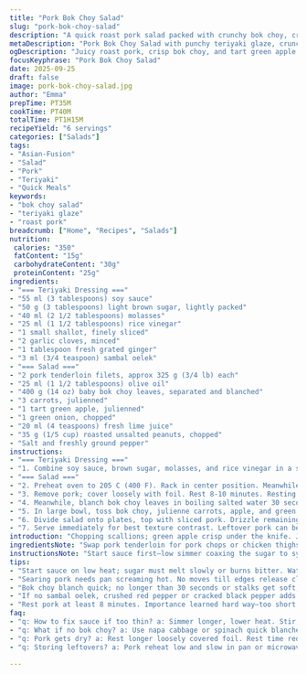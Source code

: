 ```yaml
---
title: "Pork Bok Choy Salad"
slug: "pork-bok-choy-salad"
description: "A quick roast pork salad packed with crunchy bok choy, crisp green apple, and sweet carrots. Dressed in a sticky, tangy teriyaki glaze with a kick from sambal oelek. Aromatic shallots, fresh ginger, and garlic simmer into a syrupy sauce. Toasted peanuts add crunch and a nutty depth. Roasting pork at 200 C creates a juicy, caramelized crust while staying tender inside. Blanching bok choy softens stalks but keeps the leaves vibrant green. Lime juice brightens the mix. Simple, vibrant flavors balancing sweet, spicy, tart, and savory."
metaDescription: "Pork Bok Choy Salad with punchy teriyaki glaze, crunchy apple, toasted peanuts. Roast pork juicy, bok choy bright green, bold mix sweet, spicy, tart, savory."
ogDescription: "Juicy roast pork, crisp bok choy, and tart green apple tossed in sticky teriyaki glaze with roasted peanuts. Quick Asian-fusion salad packed with texture and bold flavors."
focusKeyphrase: "Pork Bok Choy Salad"
date: 2025-09-25
draft: false
image: pork-bok-choy-salad.jpg
author: "Emma"
prepTime: PT35M
cookTime: PT40M
totalTime: PT1H15M
recipeYield: "6 servings"
categories: ["Salads"]
tags:
- "Asian-Fusion"
- "Salad"
- "Pork"
- "Teriyaki"
- "Quick Meals"
keywords:
- "bok choy salad"
- "teriyaki glaze"
- "roast pork"
breadcrumb: ["Home", "Recipes", "Salads"]
nutrition: 
 calories: "350"
 fatContent: "15g"
 carbohydrateContent: "30g"
 proteinContent: "25g"
ingredients:
- "=== Teriyaki Dressing ==="
- "55 ml (3 tablespoons) soy sauce"
- "50 g (3 tablespoons) light brown sugar, lightly packed"
- "40 ml (2 1/2 tablespoons) molasses"
- "25 ml (1 1/2 tablespoons) rice vinegar"
- "1 small shallot, finely sliced"
- "2 garlic cloves, minced"
- "1 tablespoon fresh grated ginger"
- "3 ml (3/4 teaspoon) sambal oelek"
- "=== Salad ==="
- "2 pork tenderloin filets, approx 325 g (3/4 lb) each"
- "25 ml (1 1/2 tablespoons) olive oil"
- "400 g (14 oz) baby bok choy leaves, separated and blanched"
- "3 carrots, julienned"
- "1 tart green apple, julienned"
- "1 green onion, chopped"
- "20 ml (4 teaspoons) fresh lime juice"
- "35 g (1/5 cup) roasted unsalted peanuts, chopped"
- "Salt and freshly ground pepper"
instructions:
- "=== Teriyaki Dressing ==="
- "1. Combine soy sauce, brown sugar, molasses, and rice vinegar in a small saucepan. Add shallots, garlic, grated ginger, and sambal oelek. Heat over medium until boiling, then reduce to a simmer. Let simmer 8-10 minutes, stirring occasionally until the sauce thickens and turns syrupy. You'll smell sweet garlic and ginger notes intensifying. Remove from heat; cool completely before chilling in fridge. Sauce should coat back of spoon; too thin means simmer longer."
- "=== Salad ==="
- "2. Preheat oven to 205 C (400 F). Rack in center position. Meanwhile, pat pork dry; rub with olive oil, salt, and pepper. Heat a heavy skillet over medium-high heat until shimmering hot. Sear pork, turning till all sides are golden brown—listen for that searing sizzle that means flavor. Transfer skillet to oven. Roast 13-17 minutes; internal temp 62-64 C (145-147 F) for medium. Carry-over heat finishes cooking while resting."
- "3. Remove pork; cover loosely with foil. Rest 8-10 minutes. Resting redistributes juices, keeps meat juicy, not dry or tough. Slice pork thinly across the grain."
- "4. Meanwhile, blanch bok choy leaves in boiling salted water 30 seconds till just wilted but vibrant green. Drain well; shocking in ice water optional to halt cooking if prep ahead."
- "5. In large bowl, toss bok choy, julienne carrots, apple, and green onions with half the teriyaki dressing and lime juice. Taste. Add pinch salt or splash more lime if brightness dull. This step is where textures contrast; crisp apple meets tender bok choy leaves, sweet carrots give a fresh crunch."
- "6. Divide salad onto plates, top with sliced pork. Drizzle remaining teriyaki sauce over everything. Sprinkle peanuts last for crunch and nutty aroma right before serving; adds texture contrast and flecks of toasted brown."
- "7. Serve immediately for best texture contrast. Leftover pork can be thinly sliced cold for packed lunches or grilled quickly for a second round."
introduction: "Chopping scallions; green apple crisp under the knife. Juicy pork tenderloin sears, crackling with that eager oil-shimmer. Garlic and ginger hum out their fragrance as the teriyaki bubbles—sweet, spicy, sticky. Bok choy! Blanched, just a flash to soften stalks, vibrant leaves still crunch. This salad’s a symphony. Toasted peanuts pop aroma into the air. Lime juice sharpens everything last minute—the brightness you need. Resting pork is key; I’ve punished too-hot meat before, dry and tight, no good. Rolling textures and flavors. Carrots add a natural sweetness, apple a tart twist. You’ll hear the sizzle, smell rich caramel, see salad shimmer lightly coated with gloss. Mixing bowl bursts of color. Quick roast, quick prep, but steady attention. Mismatched flavors mustard precise balance here. It’s not fancy but doesn’t skimp on depth or crunch. Trust your senses. Feel when pork is springy but firm. See bok choy turn that perfect emerald. Smell the nuts just before tossing. Mouth feels layers. Simple. Bold. Great for weeknights or impressing guests."
ingredientsNote: "Swap pork tenderloin for pork chops or chicken thighs if short on time—adjust cook times accordingly. Molasses adds depth but dark brown sugar alone works fine for less robust flavor. If no sambal oelek, use a dash of crushed red pepper flakes or freshly ground black pepper for heat punch. Rice vinegar can be swapped with white wine vinegar or even a mild apple cider vinegar, but lime juice finish is non-negotiable for brightness. Peanuts can be replaced with cashews or toasted almonds if allergies or preferences dictate—just roast until golden and fragrant. Don’t skip blanching bok choy—it softens the stalks but keeps color and bite. For the shallot, a small red onion or a mild yellow onion works if that’s what’s on hand. Keep garlic finely minced to disperse pungency without overpowering. Store the sauce in airtight container; thickens further when chilled—warm gently back in microwave or stovetop for pouring consistency."
instructionsNote: "Start sauce first—low simmer coaxing the sugar to syrupy gold. Watch carefully; too hot and it can scorch or boil off too fast. The aromas shift from sharp garlic to sweet rounded notes. Pork sear: hot pan essential for caramelized crust. No moving meat till edges release or risk tearing. Oven finish cooks evenly; test doneness with thermometer or firm touch (springy give means medium). Rest pork under foil to trap juices but avoid steaming; foil needs to be loose. Bok choy blanch no longer than 30 seconds; overdo and leaves turn slimy and color dulls. Toss salad gently to avoid bruising delicate leaves. Dress lightly to keep veggies crisp; extra sauce for drizzling is best. Toast peanuts ahead but mind not to burn; nutty scent signals perfect. Mixing textures is the highlight here—don’t overmix or crush. Serve immediately after assembling to maintain contrast between warm pork and cool salad. Leftovers reheat gently; pork can dry if overcooked."
tips:
- "Start sauce on low heat; sugar must melt slowly or burns bitter. Watch color shift. Garlic smell changes from sharp to mellow as sauce thickens. Keep stir intervals irregular; syrup texture clues readiness. Sauce too thin- simmer longer. Cool fully before fridge to prevent clumps. Sauce thickens more cold; rewarm gently for pourable consistency."
- "Searing pork needs pan screaming hot. No moves till edges release cleanly—tug early and meat tears, ruining crust. Sear all sides quick, listen for crackle sizzle. Oven finishes interior; temp in center hits medium at 62-64 C. Use thermometer or finger press, firmness tells when exact. Rest pork loosely covered; foil tight steams meat, breaks crust and juiciness."
- "Bok choy blanch quick; no longer than 30 seconds or stalks get soft, leaves dull. Shock in ice bath if prepping in advance to save crunch. Toss salad gently, avoid bruising delicate leaves or apple dilutes bright snap. Add dressing slowly, taste mid-toss to balance lime and salt — brightness dulls fast if overdressed."
- "If no sambal oelek, crushed red pepper or cracked black pepper adds heat punch. Molasses deepens glaze but dark brown sugar alone works softer. Swap pork tenderloin for chops or chicken thighs: adjust roasting time accordingly. Peanuts replaceable with cashews or almonds, roast till aroma pops. Keep garlic finely minced to spread flavor without overpowering one single bite."
- "Rest pork at least 8 minutes. Importance learned hard way—too short and juices escape with first slice, meat dries fast. While resting, blanch and prep veggies. Slice pork thin across grain for tenderness. Drizzle remaining sauce last; puddled on plate means soggy salad. Peanuts sprinkle top last second; preserves crunch and nutty aroma. Serve immediately for contrast between warm pork and crisp salad."
faq:
- "q: How to fix sauce if too thin? a: Simmer longer, lower heat. Stir often watch consistency shifts. Can cool sauce; thickens more cold. Reheat gently for pour. Overboil burns sugar bitter. If sauce lumpy cold, warm slowly to dissolve clumps."
- "q: What if no bok choy? a: Use napa cabbage or spinach quick blanched. Texture different but fresh green notes remain. Avoid hearty kale here, overpowers. Blanching time same - just till leaves soften, stays vibrant. Crunch lowers, but overall mix still works."
- "q: Pork gets dry? a: Rest longer loosely covered foil. Rest time redistributes juices, stops heat penetrating further. Dont slice hot meat direct or juices leak quick. If unsure, pull pork from oven few degrees early; carryover heat finishes. Over-cooking common mistake here."
- "q: Storing leftovers? a: Pork reheat low and slow in pan or microwave covered. Salad best eaten fresh but if needed keep dressing separate. Store salad and pork in airtight containers, fridge max 2 days. Peanuts best fresh for crunch; toasted nuts soften storing. Lime juice freshness fades fast; add extra when serving."

---
```

